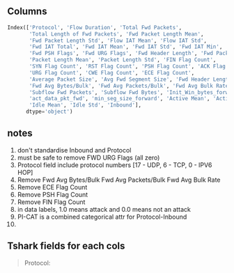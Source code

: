 ## Columns
```python
Index(['Protocol', 'Flow Duration', 'Total Fwd Packets',
       'Total Length of Fwd Packets', 'Fwd Packet Length Mean',
       'Fwd Packet Length Std', 'Flow IAT Mean', 'Flow IAT Std',
       'Fwd IAT Total', 'Fwd IAT Mean', 'Fwd IAT Std', 'Fwd IAT Min',
       'Fwd PSH Flags', 'Fwd URG Flags', 'Fwd Header Length', 'Fwd Packets/s',
       'Packet Length Mean', 'Packet Length Std', 'FIN Flag Count',
       'SYN Flag Count', 'RST Flag Count', 'PSH Flag Count', 'ACK Flag Count',
       'URG Flag Count', 'CWE Flag Count', 'ECE Flag Count',
       'Average Packet Size', 'Avg Fwd Segment Size', 'Fwd Header Length.1',
       'Fwd Avg Bytes/Bulk', 'Fwd Avg Packets/Bulk', 'Fwd Avg Bulk Rate',
       'Subflow Fwd Packets', 'Subflow Fwd Bytes', 'Init_Win_bytes_forward',
       'act_data_pkt_fwd', 'min_seg_size_forward', 'Active Mean', 'Active Std',
       'Idle Mean', 'Idle Std', 'Inbound'],
      dtype='object')
```

## notes
1. don't standardise Inbound and Protocol
2. must be safe to remove FWD URG Flags (all zero)
3. Protocol field include protocol numbers [17 - UDP, 6 - TCP, 0 - IPV6 HOP]
4. Remove Fwd Avg Bytes/Bulk	Fwd Avg Packets/Bulk	Fwd Avg Bulk Rate
5. Remove ECE Flag Count
6. Remove PSH Flag Count
7. Remove FIN Flag Count
8. in data labels, 1.0 means attack and 0.0 means not an attack
9. PI-CAT is a combined categorical attr for Protocol-Inbound
10. 

## Tshark fields for each cols
> Protocol: 
> 
> 
>

